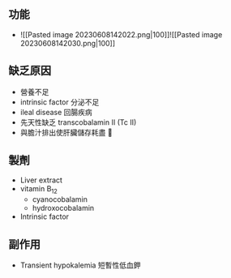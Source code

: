 ## 功能
- ![[Pasted image 20230608142022.png|100]]![[Pasted image 20230608142030.png|100]]
## 缺乏原因
- 營養不足
- intrinsic factor 分泌不足
- ileal disease 回腸疾病
- 先天性缺乏 transcobalamin II (Tc II)
- 與膽汁排出使肝臟儲存耗盡     
## 製劑
- Liver extract
- vitamin B<sub>12</sub>
	- cyanocobalamin
	- hydroxocobalamin
- Intrinsic factor
## 副作用
- Transient hypokalemia 短暫性低血鉀